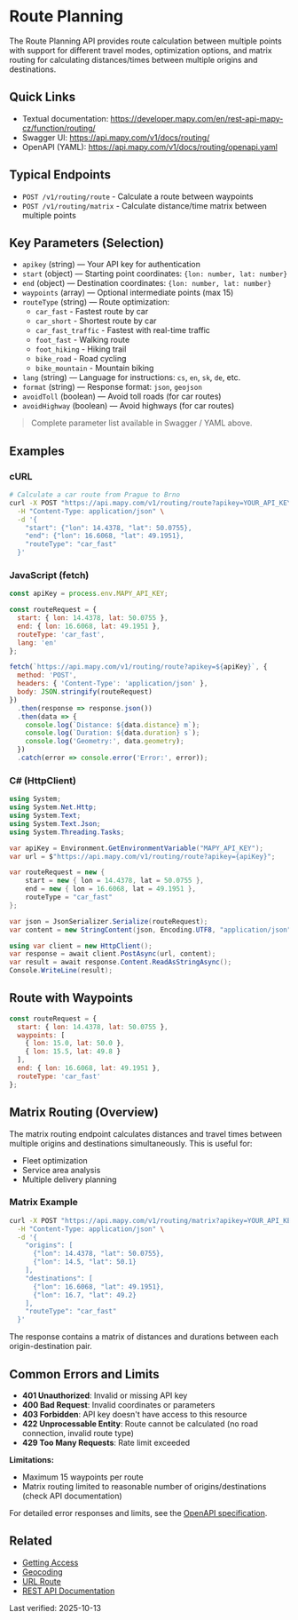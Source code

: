 # Route Planning

The Route Planning API provides route calculation between multiple points with support for different travel modes, optimization options, and matrix routing for calculating distances/times between multiple origins and destinations.

## Quick Links

- Textual documentation: https://developer.mapy.com/en/rest-api-mapy-cz/function/routing/
- Swagger UI: https://api.mapy.com/v1/docs/routing/
- OpenAPI (YAML): https://api.mapy.com/v1/docs/routing/openapi.yaml

## Typical Endpoints

- `POST /v1/routing/route` - Calculate a route between waypoints
- `POST /v1/routing/matrix` - Calculate distance/time matrix between multiple points

## Key Parameters (Selection)

- `apikey` (string) — Your API key for authentication
- `start` (object) — Starting point coordinates: `{lon: number, lat: number}`
- `end` (object) — Destination coordinates: `{lon: number, lat: number}`
- `waypoints` (array) — Optional intermediate points (max 15)
- `routeType` (string) — Route optimization:
  - `car_fast` - Fastest route by car
  - `car_short` - Shortest route by car
  - `car_fast_traffic` - Fastest with real-time traffic
  - `foot_fast` - Walking route
  - `foot_hiking` - Hiking trail
  - `bike_road` - Road cycling
  - `bike_mountain` - Mountain biking
- `lang` (string) — Language for instructions: `cs`, `en`, `sk`, `de`, etc.
- `format` (string) — Response format: `json`, `geojson`
- `avoidToll` (boolean) — Avoid toll roads (for car routes)
- `avoidHighway` (boolean) — Avoid highways (for car routes)

> Complete parameter list available in Swagger / YAML above.

## Examples

### cURL

```bash
# Calculate a car route from Prague to Brno
curl -X POST "https://api.mapy.com/v1/routing/route?apikey=YOUR_API_KEY" \
  -H "Content-Type: application/json" \
  -d '{
    "start": {"lon": 14.4378, "lat": 50.0755},
    "end": {"lon": 16.6068, "lat": 49.1951},
    "routeType": "car_fast"
  }'
```

### JavaScript (fetch)

```js
const apiKey = process.env.MAPY_API_KEY;

const routeRequest = {
  start: { lon: 14.4378, lat: 50.0755 },
  end: { lon: 16.6068, lat: 49.1951 },
  routeType: 'car_fast',
  lang: 'en'
};

fetch(`https://api.mapy.com/v1/routing/route?apikey=${apiKey}`, {
  method: 'POST',
  headers: { 'Content-Type': 'application/json' },
  body: JSON.stringify(routeRequest)
})
  .then(response => response.json())
  .then(data => {
    console.log(`Distance: ${data.distance} m`);
    console.log(`Duration: ${data.duration} s`);
    console.log('Geometry:', data.geometry);
  })
  .catch(error => console.error('Error:', error));
```

### C# (HttpClient)

```csharp
using System;
using System.Net.Http;
using System.Text;
using System.Text.Json;
using System.Threading.Tasks;

var apiKey = Environment.GetEnvironmentVariable("MAPY_API_KEY");
var url = $"https://api.mapy.com/v1/routing/route?apikey={apiKey}";

var routeRequest = new {
    start = new { lon = 14.4378, lat = 50.0755 },
    end = new { lon = 16.6068, lat = 49.1951 },
    routeType = "car_fast"
};

var json = JsonSerializer.Serialize(routeRequest);
var content = new StringContent(json, Encoding.UTF8, "application/json");

using var client = new HttpClient();
var response = await client.PostAsync(url, content);
var result = await response.Content.ReadAsStringAsync();
Console.WriteLine(result);
```

## Route with Waypoints

```js
const routeRequest = {
  start: { lon: 14.4378, lat: 50.0755 },
  waypoints: [
    { lon: 15.0, lat: 50.0 },
    { lon: 15.5, lat: 49.8 }
  ],
  end: { lon: 16.6068, lat: 49.1951 },
  routeType: 'car_fast'
};
```

## Matrix Routing (Overview)

The matrix routing endpoint calculates distances and travel times between multiple origins and destinations simultaneously. This is useful for:
- Fleet optimization
- Service area analysis
- Multiple delivery planning

### Matrix Example

```bash
curl -X POST "https://api.mapy.com/v1/routing/matrix?apikey=YOUR_API_KEY" \
  -H "Content-Type: application/json" \
  -d '{
    "origins": [
      {"lon": 14.4378, "lat": 50.0755},
      {"lon": 14.5, "lat": 50.1}
    ],
    "destinations": [
      {"lon": 16.6068, "lat": 49.1951},
      {"lon": 16.7, "lat": 49.2}
    ],
    "routeType": "car_fast"
  }'
```

The response contains a matrix of distances and durations between each origin-destination pair.

## Common Errors and Limits

- **401 Unauthorized**: Invalid or missing API key
- **400 Bad Request**: Invalid coordinates or parameters
- **403 Forbidden**: API key doesn't have access to this resource
- **422 Unprocessable Entity**: Route cannot be calculated (no road connection, invalid route type)
- **429 Too Many Requests**: Rate limit exceeded

**Limitations:**
- Maximum 15 waypoints per route
- Matrix routing limited to reasonable number of origins/destinations (check API documentation)

For detailed error responses and limits, see the [OpenAPI specification](https://api.mapy.com/v1/docs/routing/openapi.yaml).

## Related

- [Getting Access](getting-access.md)
- [Geocoding](geocoding.md)
- [URL Route](../url-mapy/route.md)
- [REST API Documentation](README.md)

Last verified: 2025-10-13

